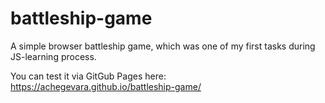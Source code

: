 # battleship-game
A simple browser battleship game, which was one of my first tasks during JS-learning process.

You can test it via GitGub Pages here: https://achegevara.github.io/battleship-game/
